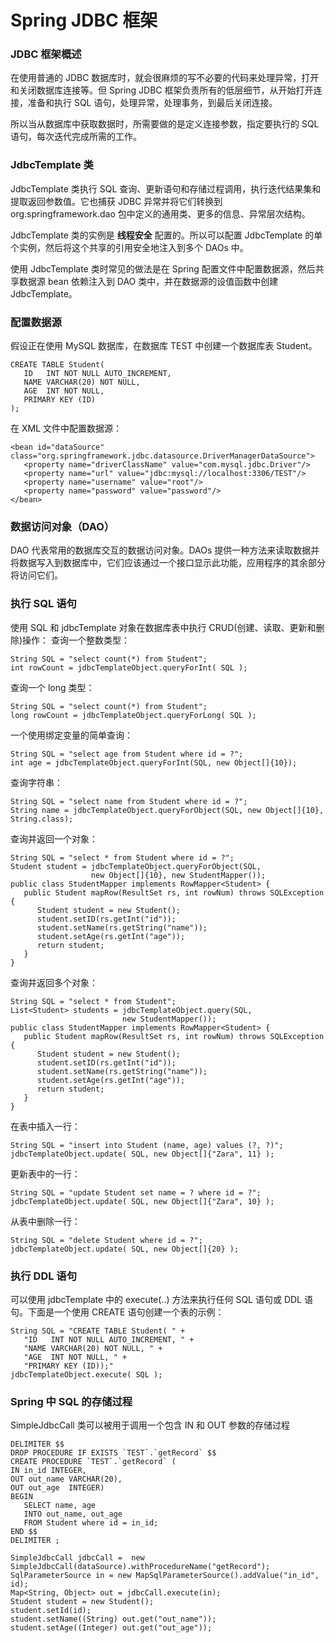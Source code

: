 # Spring JDBC 框架  

### JDBC 框架概述
在使用普通的 JDBC 数据库时，就会很麻烦的写不必要的代码来处理异常，打开和关闭数据库连接等。但 Spring JDBC 框架负责所有的低层细节，从开始打开连接，准备和执行 SQL 语句，处理异常，处理事务，到最后关闭连接。

所以当从数据库中获取数据时，所需要做的是定义连接参数，指定要执行的 SQL 语句，每次迭代完成所需的工作。

### JdbcTemplate 类
JdbcTemplate 类执行 SQL 查询、更新语句和存储过程调用，执行迭代结果集和提取返回参数值。它也捕获 JDBC 异常并将它们转换到 org.springframework.dao 包中定义的通用类、更多的信息、异常层次结构。

JdbcTemplate 类的实例是 **线程安全** 配置的。所以可以配置 JdbcTemplate 的单个实例，然后将这个共享的引用安全地注入到多个 DAOs 中。

使用 JdbcTemplate 类时常见的做法是在 Spring 配置文件中配置数据源，然后共享数据源 bean 依赖注入到 DAO 类中，并在数据源的设值函数中创建 JdbcTemplate。

### 配置数据源
假设正在使用 MySQL 数据库，在数据库 TEST 中创建一个数据库表 Student。
```
CREATE TABLE Student(
   ID   INT NOT NULL AUTO_INCREMENT,
   NAME VARCHAR(20) NOT NULL,
   AGE  INT NOT NULL,
   PRIMARY KEY (ID)
);
```
在 XML 文件中配置数据源：
```
<bean id="dataSource"
class="org.springframework.jdbc.datasource.DriverManagerDataSource">
   <property name="driverClassName" value="com.mysql.jdbc.Driver"/>
   <property name="url" value="jdbc:mysql://localhost:3306/TEST"/>
   <property name="username" value="root"/>
   <property name="password" value="password"/>
</bean>
```

### 数据访问对象（DAO）
DAO 代表常用的数据库交互的数据访问对象。DAOs 提供一种方法来读取数据并将数据写入到数据库中，它们应该通过一个接口显示此功能，应用程序的其余部分将访问它们。

### 执行 SQL 语句
使用 SQL 和 jdbcTemplate 对象在数据库表中执行 CRUD(创建、读取、更新和删除)操作：
查询一个整数类型：
```
String SQL = "select count(*) from Student";
int rowCount = jdbcTemplateObject.queryForInt( SQL );
```

查询一个 long 类型：
```
String SQL = "select count(*) from Student";
long rowCount = jdbcTemplateObject.queryForLong( SQL );
```

一个使用绑定变量的简单查询：
```
String SQL = "select age from Student where id = ?";
int age = jdbcTemplateObject.queryForInt(SQL, new Object[]{10});
```

查询字符串：
```
String SQL = "select name from Student where id = ?";
String name = jdbcTemplateObject.queryForObject(SQL, new Object[]{10}, String.class);
```

查询并返回一个对象：
```
String SQL = "select * from Student where id = ?";
Student student = jdbcTemplateObject.queryForObject(SQL,
                  new Object[]{10}, new StudentMapper());
public class StudentMapper implements RowMapper<Student> {
   public Student mapRow(ResultSet rs, int rowNum) throws SQLException {
      Student student = new Student();
      student.setID(rs.getInt("id"));
      student.setName(rs.getString("name"));
      student.setAge(rs.getInt("age"));
      return student;
   }
}
```

查询并返回多个对象：
```
String SQL = "select * from Student";
List<Student> students = jdbcTemplateObject.query(SQL,
                         new StudentMapper());
public class StudentMapper implements RowMapper<Student> {
   public Student mapRow(ResultSet rs, int rowNum) throws SQLException {
      Student student = new Student();
      student.setID(rs.getInt("id"));
      student.setName(rs.getString("name"));
      student.setAge(rs.getInt("age"));
      return student;
   }
}
```

在表中插入一行：
```
String SQL = "insert into Student (name, age) values (?, ?)";
jdbcTemplateObject.update( SQL, new Object[]{"Zara", 11} );
```

更新表中的一行：
```
String SQL = "update Student set name = ? where id = ?";
jdbcTemplateObject.update( SQL, new Object[]{"Zara", 10} );
```

从表中删除一行：
```
String SQL = "delete Student where id = ?";
jdbcTemplateObject.update( SQL, new Object[]{20} );
```

### 执行 DDL 语句
可以使用 jdbcTemplate 中的 execute(..) 方法来执行任何 SQL 语句或 DDL 语句。下面是一个使用 CREATE 语句创建一个表的示例：
```
String SQL = "CREATE TABLE Student( " +
   "ID   INT NOT NULL AUTO_INCREMENT, " +
   "NAME VARCHAR(20) NOT NULL, " +
   "AGE  INT NOT NULL, " +
   "PRIMARY KEY (ID));"
jdbcTemplateObject.execute( SQL );
```

### Spring 中 SQL 的存储过程
SimpleJdbcCall 类可以被用于调用一个包含 IN 和 OUT 参数的存储过程
```
DELIMITER $$
DROP PROCEDURE IF EXISTS `TEST`.`getRecord` $$
CREATE PROCEDURE `TEST`.`getRecord` (
IN in_id INTEGER,
OUT out_name VARCHAR(20),
OUT out_age  INTEGER)
BEGIN
   SELECT name, age
   INTO out_name, out_age
   FROM Student where id = in_id;
END $$
DELIMITER ;
```
```
SimpleJdbcCall jdbcCall =  new SimpleJdbcCall(dataSource).withProcedureName("getRecord");
SqlParameterSource in = new MapSqlParameterSource().addValue("in_id", id);
Map<String, Object> out = jdbcCall.execute(in);
Student student = new Student();
student.setId(id);
student.setName((String) out.get("out_name"));
student.setAge((Integer) out.get("out_age"));
```
